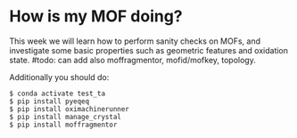 # How is my MOF doing?

This week we will learn how to perform sanity checks on MOFs, and investigate some basic properties such as geometric features and oxidation state. #todo: can add also moffragmentor, mofid/mofkey, topology.

Additionally you should do:

    $ conda activate test_ta
    $ pip install pyeqeq
    $ pip install oximachinerunner
    $ pip install manage_crystal
    $ pip install moffragmentor

